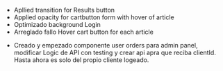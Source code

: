 + Apllied transition for Results button
+ Applied opacity for cartbutton form with hover of article
+ Optimizado background Login
+ Arreglado fallo Hover cart button for each article
- Creado y empezado componente user orders para admin panel, modificar Logic de API con testing y crear api apra que reciba clientId. Hasta ahora es solo del propio cliente logeado.